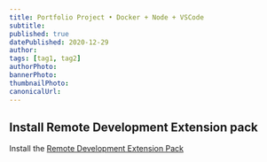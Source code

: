 ```yaml
---
title: Portfolio Project • Docker + Node + VSCode
subtitle: 
published: true
datePublished: 2020-12-29
author: 
tags: [tag1, tag2]
authorPhoto: 
bannerPhoto: 
thumbnailPhoto: 
canonicalUrl: 
---
```


## Install Remote Development Extension pack

Install the [Remote Development Extension Pack](https://aka.ms/vscode-remote/download/extension)
